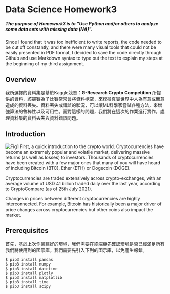 # Data Science Homework3

##### *The purpose of Homework3 is to "Use Python and/or others to analyze some data sets with missing data (NA)".*

Since I found that it was too inefficient to write reports, the code needed to be cut off constantly, and there were many visual tools that could not be easily presented in PDF format, I decided to save the code directly through Github and use Markdown syntax to type out the text to explain my steps at the beginning of my third assignment.

## Overview
我所選擇的資料集是基於Kaggle競賽：**G-Research Crypto Competition** 所提供的資料，該競賽為了比賽常常會將資料挖空，來模擬真實世界中人為有意或無意造成的資料丟失。資料丟失或錯誤的狀況，可以讓ML科學家嘗試各種方法，來增強算法的魯棒性以及可用性。面對這樣的問題，我們將在這次的作業進行實作，處理資料集的資料丟失與資料錯誤問題。

## Introduction
![Fig1](~/HW3FIGURE/Figure1)
First, a quick introduction to the crypto world. Cryptocurrencies have become an extremely popular and volatile market, delivering massive returns (as well as losses) to investors. Thousands of cryptocurrencies have been created with a few major ones that many of you will have heard of including Bitcoin (BTC), Ether (ETH) or Dogecoin (DOGE).

Cryptocurrencies are traded extensively across crypto-exchanges, with an average volume of USD 41 billion traded daily over the last year, according to CryptoCompare (as of 25th July 2021).

Changes in prices between different cryptocurrencies are highly interconnected. For example, Bitcoin has historically been a major driver of price changes across cryptocurrencies but other coins also impact the market.


## Prerequisites
首先，基於上次作業建好的環境，我們需要在終端機先確認環境是否已經滿足所有我們將使用到的函示庫。我們需要先引入下列的函示庫，以免產生報錯。

```bash=
$ pip3 install pandas
$ pip3 install numpy
$ pip3 install datetime
$ pip3 install plotly
$ pip3 install matplotlib
$ pip3 install time
$ pip3 install scipy
```
